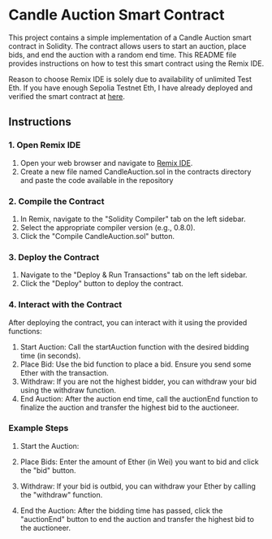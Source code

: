 # Candle Auction Smart Contract

This project contains a simple implementation of a Candle Auction smart contract in Solidity. The contract allows users to start an auction, place bids, and end the auction with a random end time. This README file provides instructions on how to test this smart contract using the Remix IDE.

Reason to choose Remix IDE is solely due to availability of unlimited Test Eth.
If you have enough Sepolia Testnet Eth, I have already deployed and verified the smart contract at [here](https://sepolia.etherscan.io/address/0x182422ef05F497140A128D3958633bd7fe9382D8).

## Instructions
 ### 1. Open Remix IDE
 1. Open your web browser and navigate to [Remix IDE](https://remix.ethereum.org).
 2. Create a new file named CandleAuction.sol in the contracts directory and paste the code available in the repository

 ### 2. Compile the Contract
 1. In Remix, navigate to the "Solidity Compiler" tab on the left sidebar.
 2. Select the appropriate compiler version (e.g., 0.8.0).
 3. Click the "Compile CandleAuction.sol" button.

 ### 3. Deploy the Contract
 1. Navigate to the "Deploy & Run Transactions" tab on the left sidebar.
 2. Click the "Deploy" button to deploy the contract.

 ### 4. Interact with the Contract
  After deploying the contract, you can interact with it using the provided functions:
 1. Start Auction: Call the startAuction function with the desired bidding time (in seconds).
 2. Place Bid: Use the bid function to place a bid. Ensure you send some Ether with the transaction.
 3. Withdraw: If you are not the highest bidder, you can withdraw your bid using the withdraw function.
 4. End Auction: After the auction end time, call the auctionEnd function to finalize the auction and transfer the highest bid to the auctioneer.

 ### Example Steps
 1. Start the Auction:
  
  
 2. Place Bids:
  Enter the amount of Ether (in Wei) you want to bid and click the "bid" button.
  
 3. Withdraw:
  If your bid is outbid, you can withdraw your Ether by calling the "withdraw" function.
  
 4. End the Auction:
  After the bidding time has passed, click the "auctionEnd" button to end the auction and transfer the highest bid to the auctioneer.